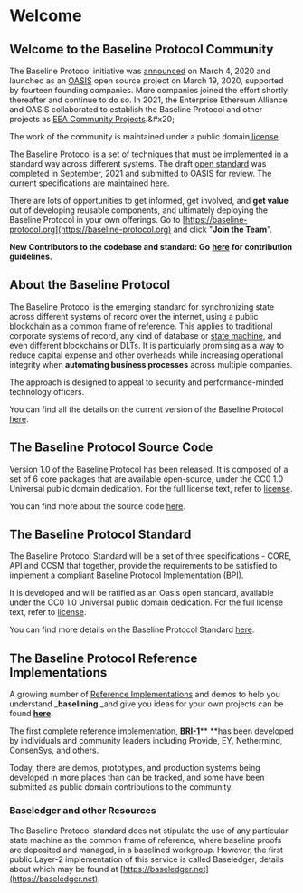 # Welcome

## Welcome to the Baseline Protocol Community

The Baseline Protocol initiative was [announced](https://consensys.net/blog/press-release/ey-and-consensys-announce-formation-of-baseline-protocol-initiative-to-make-ethereum-mainnet-safe-and-effective-for-enterprises/) on March 4, 2020 and launched as an [OASIS](https://oasis-open-projects.org) open source project on March 19, 2020, supported by fourteen founding companies. More companies joined the effort shortly thereafter and continue to do so. In 2021, the Enterprise Ethereum Alliance and OASIS collaborated to establish the Baseline Protocol and other projects as [EEA Community Projects](https://entethalliance.org/eeacommunityprojects/#:\~:text=The%20EEA%20Community%20Projects%2C%20formerly,API%20documentation%20under%20its%20stewardship.).&#x20;

The work of the community is maintained under a public domain[ license](https://github.com/ethereum-oasis/baseline/blob/master/LICENSE).

The Baseline Protocol is a set of techniques that must be implemented in a standard way across different systems. The draft [open standard](baseline-protocol-standard/core-specification.md) was completed in September, 2021 and submitted to OASIS for review. The current specifications are maintained [here](https://github.com/eea-oasis/baseline-standard).

There are lots of opportunities to get informed, get involved, and **get value** out of developing reusable components, and ultimately deploying the Baseline Protocol in your own offerings. Go to [https://baseline-protocol.org](https://baseline-protocol.org) and click "**Join the Team**".

**New Contributors to the codebase and standard: Go** [**here**](community/open-source-community/contributors.md) **for contribution guidelines.**

## About the Baseline Protocol

The Baseline Protocol is the emerging standard for synchronizing state across different systems of record over the internet, using a public blockchain as a common frame of reference. This applies to traditional corporate systems of record, any kind of database or [state machine](https://www.techopedia.com/definition/16447/state-machine), and even different blockchains or DLTs. It is particularly promising as a way to reduce capital expense and other overheads while increasing operational integrity when **automating business processes** across multiple companies.

The approach is designed to appeal to security and performance-minded technology officers.

You can find all the details on the current version of the Baseline Protocol [here](baseline-basics/the-baseline-protocol.md).

## The Baseline Protocol Source Code

Version 1.0 of the Baseline Protocol has been released. It is composed of a set of 6 core packages that are available open-source, under the CC0 1.0 Universal public domain dedication. For the full license text, refer to [license](https://github.com/eea-oasis/baseline/blob/master/LICENSE).

You can find more about the source code [here](baseline-protocol-code/packages/).

## The Baseline Protocol Standard

The Baseline Protocol Standard will be a set of three specifications - CORE, API and CCSM that together, provide the requirements to be satisfied to implement a compliant Baseline Protocol Implementation (BPI). &#x20;

It is developed and will be ratified as an Oasis open standard, available under the CC0 1.0 Universal public domain dedication. For the full license text, refer to [license](https://github.com/eea-oasis/baseline/blob/master/LICENSE).

You can find more details on the Baseline Protocol Standard [here](baseline-protocol-standard/overview.md).

## The Baseline Protocol Reference Implementations

A growing number of [Reference Implementations](bri/overview-of-reference-implementations.md) and demos to help you understand _**baselining** _and give you ideas for your own projects can be found [**here**](https://github.com/ethereum-oasis/baseline/tree/master/examples).&#x20;

The first complete reference implementation, [**BRI-1**](bri/bri-1/)** **has been developed by individuals and community leaders including Provide, EY, Nethermind, ConsenSys, and others.

Today, there are demos, prototypes, and production systems being developed in more places than can be tracked, and some have been submitted as public domain contributions to the community.

### Baseledger and other Resources

The Baseline Protocol standard does not stipulate the use of any particular state machine as the common frame of reference, where baseline proofs are deposited and managed, in a baselined workgroup. However, the first public Layer-2 implementation of this service is called Baseledger, details about which may be found at [https://baseledger.net](https://baseledger.net).
